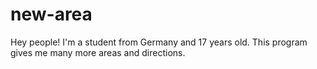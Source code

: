 # new-area

Hey people!
I'm a student from Germany and 17 years old.
This program gives me many more areas and directions.
